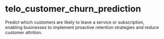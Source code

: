 # telo_customer_churn_prediction
Predict which customers are likely to leave a service or subscription, enabling businesses to implement proactive retention strategies and reduce customer attrition.
